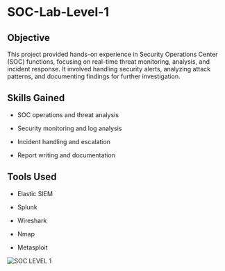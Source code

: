 # SOC-Lab-Level-1

## Objective

This project provided hands-on experience in Security Operations Center (SOC) functions, focusing on real-time threat monitoring, analysis, and incident response. It involved handling security alerts, analyzing attack patterns, and documenting findings for further investigation.

## Skills Gained

- SOC operations and threat analysis

- Security monitoring and log analysis

- Incident handling and escalation

- Report writing and documentation

## Tools Used

- Elastic SIEM

- Splunk

- Wireshark

- Nmap

- Metasploit

![SOC LEVEL 1](https://github.com/user-attachments/assets/b78175fd-bb1e-4334-8a74-8605166eb75e)

